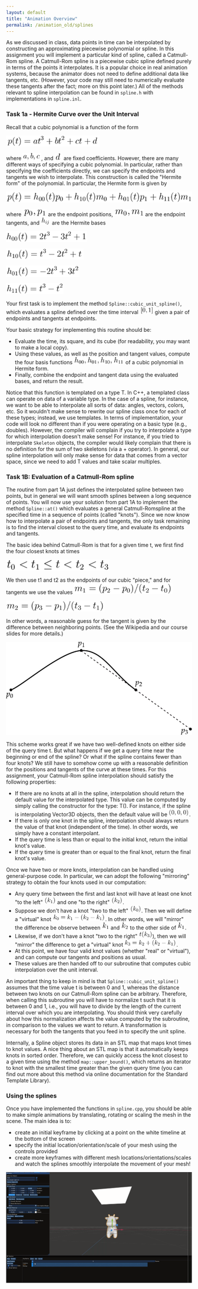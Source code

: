 ```yaml
---
layout: default
title: "Animation Overview"
permalink: /animation_old/splines
---
```


As we discussed in class, data points in time can be interpolated by constructing an approximating piecewise polynomial or spline. In this assignment you will implement a particular kind of spline, called a Catmull-Rom spline. A Catmull-Rom spline is a piecewise cubic spline defined purely in terms of the points it interpolates. It is a popular choice in real animation systems, because the animator does not need to define additional data like tangents, etc. (However, your code may still need to numerically evaluate these tangents after the fact; more on this point later.) All of the methods relevant to spline interpolation can be found in `spline.h` with implementations in `spline.inl`.

### Task 1a - Hermite Curve over the Unit Interval

Recall that a cubic polynomial is a function of the form

<img src="task1_media/0000.png" height="30">

where <img src="task1_media/0001.png" height="20">, and <img src="task1_media/0002.png" height="20"> are fixed coefficients. However, there are many different ways of specifying a cubic polynomial. In particular, rather than specifying the coefficients directly, we can specify the endpoints and tangents we wish to interpolate. This construction is called the "Hermite form" of the polynomial. In particular, the Hermite form is given by

<img src="task1_media/0003.png" height="30">

where <img src="task1_media/0004.png" height="20"> are the endpoint positions, <img src="task1_media/0005.png" height="20"> are the endpoint tangents, and <img src="task1_media/0006.png" height="20"> are the Hermite bases

<img src="task1_media/0007.png" height="30"> <br/>

<img src="task1_media/0008.png" height="30"> <br/>

<img src="task1_media/0009.png" height="30"> <br/>

<img src="task1_media/0010.png" height="30"> <br/>

Your first task is to implement the method `Spline::cubic_unit_spline()`, which evaluates a spline defined over the time interval <img src="task1_media/0011.png" height="20"> given a pair of endpoints and tangents at endpoints.

Your basic strategy for implementing this routine should be:

*   Evaluate the time, its square, and its cube (for readability, you may want to make a local copy).
*   Using these values, as well as the position and tangent values, compute the four basis functions <img src="task1_media/0012.png" height="20"><img src="task1_media/0013.png" height="20"> of a cubic polynomial in Hermite form.
*   Finally, combine the endpoint and tangent data using the evaluated bases, and return the result.

Notice that this function is templated on a type T. In C++, a templated class can operate on data of a variable type. In the case of a spline, for instance, we want to be able to interpolate all sorts of data: angles, vectors, colors, etc. So it wouldn't make sense to rewrite our spline class once for each of these types; instead, we use templates. In terms of implementation, your code will look no different than if you were operating on a basic type (e.g., doubles). However, the compiler will complain if you try to interpolate a type for which interpolation doesn't make sense! For instance, if you tried to interpolate `Skeleton` objects, the compiler would likely complain that there is no definition for the sum of two skeletons (via a + operator). In general, our spline interpolation will only make sense for data that comes from a vector space, since we need to add T values and take scalar multiples.

### Task 1B: Evaluation of a Catmull-Rom spline

The routine from part 1A just defines the interpolated spline between two points, but in general we will want smooth splines between a long sequence of points. You will now use your solution from part 1A to implement the method `Spline::at()` which evaluates a general Catmull-Romspline at the specified time in a sequence of points (called "knots"). Since we now know how to interpolate a pair of endpoints and tangents, the only task remaining is to find the interval closest to the query time, and evaluate its endpoints and tangents.

The basic idea behind Catmull-Rom is that for a given time t, we first find the four closest knots at times

<img src="task1_media/0014.png" height="30">

We then use t1 and t2 as the endpoints of our cubic "piece," and for tangents we use the values
<img src="task1_media/0015.png" height="30"> <br/>

<img src="task1_media/0016.png" height="30"> <br/>

In other words, a reasonable guess for the tangent is given by the difference between neighboring points. (See the Wikipedia and our course slides for more details.)

<img src="task1_media/spline_diagram.jpg"> <br/>

This scheme works great if we have two well-defined knots on either side of the query time t. But what happens if we get a query time near the beginning or end of the spline? Or what if the spline contains fewer than four knots? We still have to somehow come up with a reasonable definition for the positions and tangents of the curve at these times. For this assignment, your Catmull-Rom spline interpolation should satisfy the following properties:

*   If there are no knots at all in the spline, interpolation should return the default value for the interpolated type. This value can be computed by simply calling the constructor for the type: T(). For instance, if the spline is interpolating Vector3D objects, then the default value will be <img src="task1_media/0017.png" height="20">.
*   If there is only one knot in the spline, interpolation should always return the value of that knot (independent of the time). In other words, we simply have a constant interpolant.
*   If the query time is less than or equal to the initial knot, return the initial knot's value.
*   If the query time is greater than or equal to the final knot, return the final knot's value.

Once we have two or more knots, interpolation can be handled using general-purpose code. In particular, we can adopt the following "mirroring" strategy to obtain the four knots used in our computation:

*   Any query time between the first and last knot will have at least one knot "to the left" <img src="task1_media/0018.png" height="20"> and one "to the right" <img src="task1_media/0019.png" height="20">.
*   Suppose we don't have a knot "two to the left" <img src="task1_media/0020.png" height="20">. Then we will define a "virtual" knot <img src="task1_media/0021.png" height="20">. In other words, we will "mirror" the difference be observe between <img src="task1_media/0022.png" height="20"> and <img src="task1_media/0023.png" height="20"> to the other side of <img src="task1_media/0024.png" height="20">.
*   Likewise, if we don't have a knot "two to the right" <img src="task1_media/0025.png" height="20">), then we will "mirror" the difference to get a "virtual" knot <img src="task1_media/0026.png" height="20">.
*   At this point, we have four valid knot values (whether "real" or "virtual"), and can compute our tangents and positions as usual.
*   These values are then handed off to our subroutine that computes cubic interpolation over the unit interval.

An important thing to keep in mind is that `Spline::cubic_unit_spline()` assumes that the time value t is between 0 and 1, whereas the distance between two knots on our Catmull-Rom spline can be arbitrary. Therefore, when calling this subroutine you will have to normalize t such that it is between 0 and 1, i.e., you will have to divide by the length of the current interval over which you are interpolating. You should think very carefully about how this normalization affects the value computed by the subroutine, in comparison to the values we want to return. A transformation is necessary for both the tangents that you feed in to specify the unit spline.

Internally, a Spline object stores its data in an STL map that maps knot times to knot values. A nice thing about an STL map is that it automatically keeps knots in sorted order. Therefore, we can quickly access the knot closest to a given time using the method `map::upper_bound()`, which returns an iterator to knot with the smallest time greater than the given query time (you can find out more about this method via online documentation for the Standard Template Library).

### Using the splines

Once you have implemented the functions in `spline.cpp`, you should be able to make simple animations by translating, rotating or scaling the mesh in the scene. The main idea is to:
* create an initial keyframe by clicking at a point on the white timeline at the bottom of the screen
* specify the initial location/orientation/scale of your mesh using the controls provided
* create more keyframes with different mesh locations/orientations/scales and watch the splines smoothly interpolate the movement of your mesh!



<img src="task1_media/animate_cow.gif">
